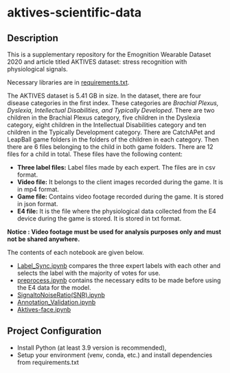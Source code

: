 # aktives-scientific-data

## Description

This is a supplementary repository for the Emognition Wearable Dataset 2020 and article titled
AKTIVES dataset: stress recognition with physiological signals.

Necessary libraries are in [requirements.txt](https://github.com/hiddenslate/aktives-scientific-data/blob/main/requirements.txt).

The AKTIVES dataset is 5.41 GB in size. In the dataset, there are four disease categories in the first index.
These categories are *Brachial Plexus, Dyslexia, Intellectual Disabilities, and Typically Developed*. There are two children in the Brachial Plexus category, five children in the Dyslexia category, eight children in the Intellectual Disabilities category and ten children in the Typically Development category.
There are CatchAPet and LeapBall game folders in the folders of the children in each category. Then there are 6 files belonging to the child in both game folders. There are 12 files for a child in total. These files have the following content:

- **Three label files:** Label files made by each expert. The files are in csv format.
- **Video file:** It belongs to the client images recorded during the game. It is in mp4 format.
- **Game file:** Contains video footage recorded during the game. It is stored in json format.
- **E4 file:** It is the file where the physiological data collected from the E4 device during the game is stored. It is stored in txt format.

**Notice : Video footage must be used for analysis purposes only and must not be shared anywhere.**

The contents of each notebook are given below.

* [Label_Sync.ipynb](https://github.com/hiddenslate/aktives-scientific-data/blob/main/Label_Sync.ipynb) compares the three expert labels with each other and selects the label with the majority of votes for use.
* [preprocess.ipynb](https://github.com/hiddenslate/aktives-scientific-data/blob/main/preprocess.ipynb) contains the necessary edits to be made before using the E4 data for the model.
* [SignaltoNoiseRatio(SNR).ipynb](https://github.com/hiddenslate/aktives-scientific-data/blob/main/SignaltoNoiseRatio(SNR).ipynb)
* [Annotation_Validation.ipynb](https://github.com/hiddenslate/aktives-scientific-data/blob/main/Annotation_Validation.ipynb)
* [Aktives-face.ipynb](https://github.com/hiddenslate/aktives-scientific-data/blob/main/Aktives-face.ipynb)


## Project Configuration

* Install Python (at least 3.9 version is recommended),
* Setup your environment (venv, conda, etc.) and install dependencies from requirements.txt
